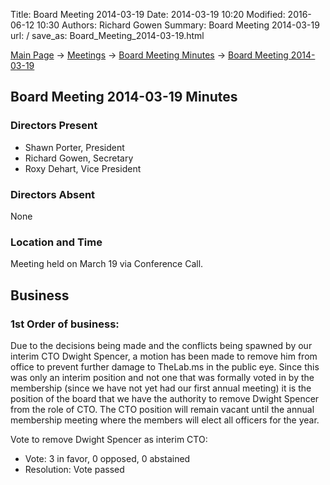 Title: Board Meeting 2014-03-19
Date: 2014-03-19 10:20
Modified: 2016-06-12 10:30
Authors: Richard Gowen
Summary: Board Meeting 2014-03-19
url: /
save_as: Board_Meeting_2014-03-19.html

[Main Page](index.html) -\> [Meetings](Meetings.html)
-\> [Board Meeting Minutes](Board_Meeting_Minutes.html) -\> [Board Meeting 2014-03-19](Board_Meeting_2014-03-19.html)

Board Meeting 2014-03-19 Minutes
--------------------------------

### Directors Present

-   Shawn Porter, President
-   Richard Gowen, Secretary
-   Roxy Dehart, Vice President

### Directors Absent

None

### Location and Time

Meeting held on March 19 via Conference Call.

Business
--------

### 1st Order of business:

Due to the decisions being made and the conflicts being spawned by our
interim CTO Dwight Spencer, a motion has been made to remove him from
office to prevent further damage to TheLab.ms in the public eye. Since
this was only an interim position and not one that was formally voted in
by the membership (since we have not yet had our first annual meeting)
it is the position of the board that we have the authority to remove
Dwight Spencer from the role of CTO. The CTO position will remain vacant
until the annual membership meeting where the members will elect all
officers for the year.

Vote to remove Dwight Spencer as interim CTO:

-   Vote: 3 in favor, 0 opposed, 0 abstained
-   Resolution: Vote passed

